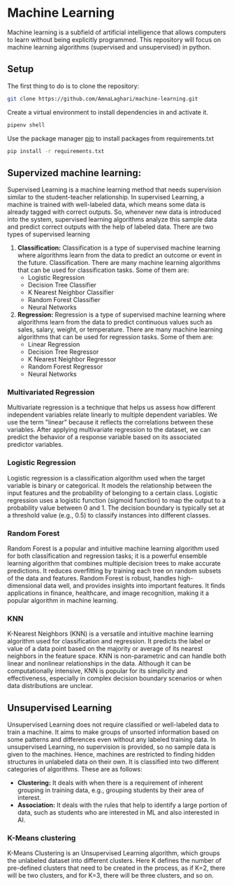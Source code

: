 # Machine Learning

Machine learning is a subfield of artificial intelligence that allows computers to learn without being explicitly programmed. This repository will focus on machine learning algorithms (supervised and unsupervised) in python. 

## Setup

The first thing to do is to clone the repository:

```bash 
git clone https://github.com/AmnaLaghari/machine-learning.git
```
Create a virtual environment to install dependencies in and activate it.

```bash
pipenv shell
```
Use the package manager [pip](https://pip.pypa.io/en/stable/) to install packages from requirements.txt

```bash
pip install -r requirements.txt
```

## Supervized machine learning:

Supervised Learning is a machine learning method that needs supervision similar to the student-teacher relationship. In supervised Learning, a machine is trained with well-labeled data, which means some data is already tagged with correct outputs. So, whenever new data is introduced into the system, supervised learning algorithms analyze this sample data and predict correct outputs with the help of labeled data. There are two types of supervised learning

1. __Classification:__ Classification is a type of supervised machine learning where algorithms learn from the data to predict an outcome or event in the future. Classification. There are many machine learning algorithms that can be used for classification tasks. Some of them are:
   * Logistic Regression
   * Decision Tree Classifier
   * K Nearest Neighbor Classifier
   * Random Forest Classifier
   * Neural Networks
2. __Regression:__ Regression is a type of supervised machine learning where algorithms learn from the data to predict continuous values such as sales, salary, weight, or temperature.
There are many machine learning algorithms that can be used for regression tasks. Some of them are:
   * Linear Regression
   * Decision Tree Regressor
   * K Nearest Neighbor Regressor
   * Random Forest Regressor
   * Neural Networks


### Multivariated Regression

Multivariate regression is a technique that helps us assess how different independent variables relate linearly to multiple dependent variables. We use the term "linear" because it reflects the correlations between these variables. After applying multivariate regression to the dataset, we can predict the behavior of a response variable based on its associated predictor variables.

### Logistic Regression

Logistic regression is a classification algorithm used when the target variable is binary or categorical. It models the relationship between the input features and the probability of belonging to a certain class. Logistic regression uses a logistic function (sigmoid function) to map the output to a probability value between 0 and 1. The decision boundary is typically set at a threshold value (e.g., 0.5) to classify instances into different classes.

### Random Forest

Random Forest is a popular and intuitive machine learning algorithm used for both classification and regression tasks; it is a powerful ensemble learning algorithm that combines multiple decision trees to make accurate predictions. It reduces overfitting by training each tree on random subsets of the data and features. Random Forest is robust, handles high-dimensional data well, and provides insights into important features. It finds applications in finance, healthcare, and image recognition, making it a popular algorithm in machine learning.

### KNN

K-Nearest Neighbors (KNN) is a versatile and intuitive machine learning algorithm used for classification and regression. It predicts the label or value of a data point based on the majority or average of its nearest neighbors in the feature space. KNN is non-parametric and can handle both linear and nonlinear relationships in the data. Although it can be computationally intensive, KNN is popular for its simplicity and effectiveness, especially in complex decision boundary scenarios or when data distributions are unclear.

## Unsupervised Learning

Unsupervised Learning does not require classified or well-labeled data to train a machine. It aims to make groups of unsorted information based on some patterns and differences even without any labeled training data. In unsupervised Learning, no supervision is provided, so no sample data is given to the machines. Hence, machines are restricted to finding hidden structures in unlabeled data on their own.
It is classified into two different categories of algorithms. These are as follows:


* **Clustering:** It deals with when there is a requirement of inherent grouping in training data, e.g., grouping students by their area of interest.
* **Association:** It deals with the rules that help to identify a large portion of data, such as students who are interested in ML and also interested in AI.

### K-Means clustering
K-Means Clustering is an Unsupervised Learning algorithm, which groups the unlabeled dataset into different clusters. Here K defines the number of pre-defined clusters that need to be created in the process, as if K=2, there will be two clusters, and for K=3, there will be three clusters, and so on.